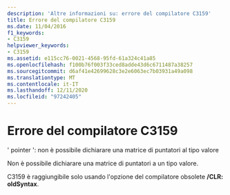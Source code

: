 ```yaml
---
description: 'Altre informazioni su: errore del compilatore C3159'
title: Errore del compilatore C3159
ms.date: 11/04/2016
f1_keywords:
- C3159
helpviewer_keywords:
- C3159
ms.assetid: e115cc76-0021-4568-95fd-61a324c41a85
ms.openlocfilehash: f100b76f003f33ced8adde43d6c6711487a38257
ms.sourcegitcommit: d6af41e42699628c3e2e6063ec7b03931a49a098
ms.translationtype: MT
ms.contentlocale: it-IT
ms.lasthandoff: 12/11/2020
ms.locfileid: "97242405"
---
```

# <a name="compiler-error-c3159"></a>Errore del compilatore C3159

' pointer ': non è possibile dichiarare una matrice di puntatori al tipo valore

Non è possibile dichiarare una matrice di puntatori a un tipo valore.

C3159 è raggiungibile solo usando l'opzione del compilatore obsolete **/CLR: oldSyntax**.
